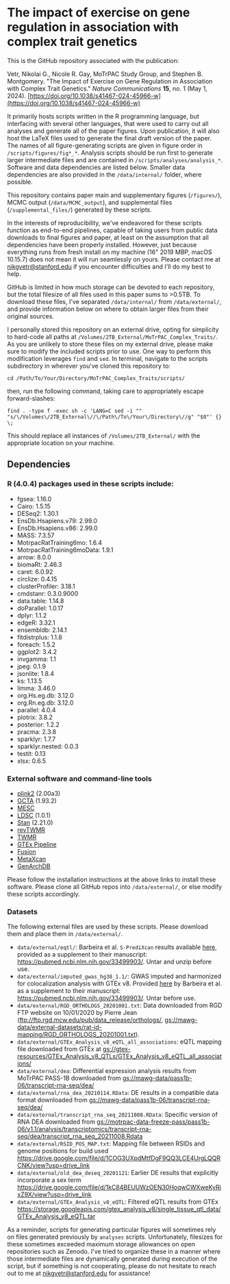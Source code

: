 # The impact of exercise on gene regulation in association with complex trait genetics

This is the GitHub repository associated with the publication: 

Vetr, Nikolai G., Nicole R. Gay, MoTrPAC Study Group, and Stephen B. Montgomery. "The Impact of Exercise on Gene Regulation in Association with Complex Trait Genetics." *Nature Communications* **15**, no. 1 (May 1, 2024). [https://doi.org/10.1038/s41467-024-45966-w](https://doi.org/10.1038/s41467-024-45966-w)

It primarily hosts scripts written in the R programming language, but interfacing with several other languages, that were used to carry out all analyses and generate all of the paper figures. Upon publication, it will also host the LaTeX files used to generate the final draft version of the paper. The names of all figure-generating scripts are given in figure order in `/scripts/figures/fig*_*`. Analysis scripts should be run first to generate larger intermediate files and are contained in `/scripts/analyses/analysis_*`. Software and data dependencies are listed below. Smaller data dependencies are also provided in the `/data/internal/` folder, where possible.

This repository contains paper main and supplementary figures (`/figures/`), MCMC output (`/data/MCMC_output`), and supplemental files (`/supplemental_files/`) generated by these scripts.

In the interests of reproducibility, we've endeavored for these scripts function as end-to-end pipelines, capable of taking users from public data downloads to final figures and paper, at least on the assumption that all dependencies have been properly installed. However, just because everything runs from fresh install on my machine (16" 2019 MBP, macOS 10.15.7) does not mean it will run seamlessly on yours. Please contact me at nikgvetr@stanford.edu if you encounter difficulties and I'll do my best to help.

GitHub is limited in how much storage can be devoted to each repository, but the total filesize of all files used in this paper sums to >0.5TB. To download these files, I've separated `/data/internal/` from `/data/external/`, and provide information below on where to obtain larger files from their original sources.

I personally stored this repository on an external drive, opting for simplicity to hard-code all paths at `/Volumes/2TB_External/MoTrPAC_Complex_Traits/`. As you are unlikely to store these files on my external drive, please make sure to modify the included scripts prior to use. One way to perform this modification leverages `find` and `sed`. In terminal, navigate to the scripts subdirectory in wherever you've cloned this repository to:

`cd /Path/To/Your/Directory/MoTrPAC_Complex_Traits/scripts/`

then, run the following command, taking care to appropriately escape forward-slashes:

`find . -type f -exec sh -c 'LANG=C sed -i "" "s/\/Volumes\/2TB_External\//\/Path\/To\/Your\/Directory\//g" "$0"' {} \;`

This should replace all instances of `/Volumes/2TB_External/` with the appropriate location on your machine.

## Dependencies

### R (4.0.4) packages used in these scripts include:

* fgsea: 1.16.0
* Cairo: 1.5.15
* DESeq2: 1.30.1
* EnsDb.Hsapiens.v79: 2.99.0
* EnsDb.Hsapiens.v86: 2.99.0
* MASS: 7.3.57
* MotrpacRatTraining6mo: 1.6.4
* MotrpacRatTraining6moData: 1.9.1
* arrow: 8.0.0
* biomaRt: 2.46.3
* caret: 6.0.92
* circlize: 0.4.15
* clusterProfiler: 3.18.1
* cmdstanr: 0.3.0.9000
* data.table: 1.14.8
* doParallel: 1.0.17
* dplyr: 1.1.2
* edgeR: 3.32.1
* ensembldb: 2.14.1
* fitdistrplus: 1.1.8
* foreach: 1.5.2
* ggplot2: 3.4.2
* invgamma: 1.1
* jpeg: 0.1.9
* jsonlite: 1.8.4
* ks: 1.13.5
* limma: 3.46.0
* org.Hs.eg.db: 3.12.0
* org.Rn.eg.db: 3.12.0
* parallel: 4.0.4
* plotrix: 3.8.2
* posterior: 1.2.2
* pracma: 2.3.8
* sparklyr: 1.7.7
* sparklyr.nested: 0.0.3
* testit: 0.13
* xlsx: 0.6.5

### External software and command-line tools

* [plink2](https://www.cog-genomics.org/plink/2.0/) (2.00a3)
* [GCTA](https://yanglab.westlake.edu.cn/software/gcta/#Overview) (1.93.2)
* [MESC](https://github.com/douglasyao/mesc)  
* [LDSC](https://github.com/bulik/ldsc) (1.0.1)
* [Stan](https://mc-stan.org/) (2.21.0)
* [revTWMR](https://github.com/eleporcu/revTWMR)
* [TWMR](https://github.com/eleporcu/TWMR)
* [GTEx Pipeline](https://github.com/broadinstitute/gtex-pipeline/)
* [Fusion](https://github.com/gusevlab/fusion_twas/tree/master)
* [MetaXcan](https://github.com/hakyimlab/MetaXcan)
* [GenArchDB](https://github.com/jlbren/GenArchDB)

Please follow the installation instructions at the above links to install these software. Please clone all GitHub repos into `/data/external/`, or else modify these scripts accordingly.

### Datasets  

The following external files are used by these scripts. Please download them and place them in `/data/external/`.

* `data/external/eqtl/`: Barbeira et al. `S-PrediXcan` results
available [here](https://zenodo.org/record/3518299#:~:text=Download-,spredixcan_eqtl.tar.gz,-md5%3Ac0474256186dc58ed41705475455ebee), provided as a 
supplement to their manuscript: <https://pubmed.ncbi.nlm.nih.gov/33499903/>. Untar and unzip before use.   
* `data/external/imputed_gwas_hg38_1.1/`: GWAS imputed and harmonized for colocalization 
analysis with GTEx v8. Provided [here](https://zenodo.org/record/3629742/files/harmonized_imputed_gwas.tar?download=1) by Barbeira et al. as a supplement to their 
manuscript: <https://pubmed.ncbi.nlm.nih.gov/33499903/>. Untar before use.
* `data/external/RGD_ORTHOLOGS_20201001.txt`: Data downloaded from RGD FTP website 
on 10/01/2020 by Pierre Jean (<ftp://ftp.rgd.mcw.edu/pub/data_release/orthologs/>, <gs://mawg-data/external-datasets/rat-id-mapping/RGD_ORTHOLOGS_20201001.txt>).
* `data/external/GTEx_Analysis_v8_eQTL_all_associations`: eQTL mapping file downloaded from GTEx at <gs://gtex-resources/GTEx_Analysis_v8_QTLs/GTEx_Analysis_v8_eQTL_all_associations/>
* `data/external/dea`: Differential expression analysis results from MoTrPAC PASS-1B downloaded from <gs://mawg-data/pass1b-06/transcript-rna-seq/dea/>
* `data/external/rna_dea_20210114.RData`: DE results in a compatible data format downloaded from <gs://mawg-data/pass1b-06/transcript-rna-seq/dea/>
* `data/external/transcript_rna_seq_20211008.RData`: Specific version of RNA DEA downloaded from <gs://motrpac-data-freeze-pass/pass1b-06/v1.1/analysis/transcriptomics/transcript-rna-seq/dea/transcript_rna_seq_20211008.Rdata>
* `data/external/RSID_POS_MAP.txt`: Mapping file between RSIDs and genome positions for build used <https://drive.google.com/file/d/1COG3UXpdMtfDgF9QQ3LCE4UrgLQQRCNK/view?usp=drive_link>
* `data/external/old_dea_deseq_20201121`: Earlier DE results that explicitly incorporate a sex term  <https://drive.google.com/file/d/1kC84BEUUWzOEN30HoqwCWXweKyRixZ9X/view?usp=drive_link>
* `data/external/GTEx_Analysis_v8_eQTL`: Filtered eQTL results from GTEx <https://storage.googleapis.com/gtex_analysis_v8/single_tissue_qtl_data/GTEx_Analysis_v8_eQTL.tar>

As a reminder, scripts for generating particular figures will sometimes rely on files generated previously by `analyses` scripts. Unfortunately, filesizes for these sometimes exceeded maximum storage allowances on open repositories such as Zenodo. I've tried to organize these in a manner where those intermediate files are dynamically generated during execution of the script, but if something is not cooperating, please do not hesitate to reach out to me at nikgvetr@stanford.edu for assistance!
